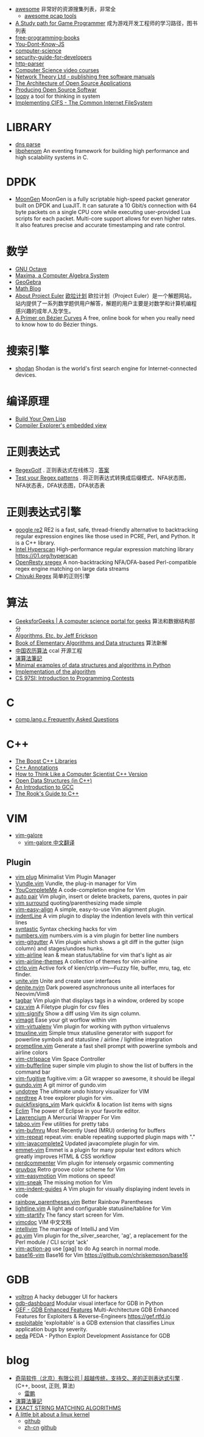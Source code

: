 * [awesome](https://github.com/sindresorhus/awesome) 非常好的资源搜集列表，非常全
  * [awesome pcap tools](https://github.com/caesar0301/awesome-pcaptools)
* [A Study path for Game Programmer](https://github.com/miloyip/game-programmer/) 成为游戏开发工程师的学习路径，图书列表
* [free-programming-books](https://github.com/vhf/free-programming-books)
* [You-Dont-Know-JS](https://github.com/getify/You-Dont-Know-JS)
* [computer-science](https://github.com/open-source-society/computer-science)
* [security-guide-for-developers](https://github.com/FallibleInc/security-guide-for-developers)
* [http-parser](https://github.com/nodejs/http-parser)
* [Computer Science video courses](https://github.com/Developer-Y/cs-video-courses)
* [Network Theory Ltd - publishing free software manuals](http://www.network-theory.co.uk/)
* [The Architecture of Open Source Applications](http://aosabook.org)
* [Producing Open Source Softwar](http://producingoss.com/)
* [loopy](http://ncase.me/loopy/) a tool for thinking in system
* [Implementing CIFS - The Common Internet FileSystem](http://ubiqx.org/cifs/Book.html)

# LIBRARY

* [dns parse](https://github.com/pflarr/dns_parse)
* [libphenom](https://github.com/facebook/libphenom) An eventing framework for building high performance and high scalability systems in C. 

# DPDK

* [MoonGen](https://github.com/emmericp/MoonGen)  MoonGen is a fully scriptable high-speed packet generator built on DPDK and LuaJIT. It can saturate a 10 Gbit/s connection with 64 byte packets on a single CPU core while executing user-provided Lua scripts for each packet. Multi-core support allows for even higher rates. It also features precise and accurate timestamping and rate control.

# 数学

* [GNU Octave](https://www.gnu.org/software/octave/)
* [Maxima, a Computer Algebra System](http://maxima.sourceforge.net/)
* [GeoGebra](https://www.geogebra.org/home)
* [Math Blog](http://math-blog.com/)
* [About Project Euler](https://projecteuler.net/) [欧拉计划](http://www.ituring.com.cn/minibook/10665) 欧拉计划（Project Euler）是一个解题网站，站内提供了一系列数学题供用户解答，解题的用户主要是对数学和计算机编程感兴趣的成年人及学生。
* [A Primer on Bézier Curves](https://pomax.github.io/bezierinfo) A free, online book for when you really need to know how to do Bézier things.

# 搜索引擎

* [shodan](https://www.shodan.io/) Shodan is the world's first search engine for Internet-connected devices.

# 编译原理

* [Build Your Own Lisp](http://buildyourownlisp.com/)
* [Compiler Explorer's embedded view](https://gcc.godbolt.org)

# 正则表达式

* [RegexGolf](https://alf.nu/RegexGolf) . 正则表达式在线练习 . [答案](http://felixc.at/regex.alf.nu)
* [Test your Regex patterns](http://app.jacobappleton.io/app/regex) . 将正则表达式转换成后缀模式、NFA状态图，NFA状态表，DFA状态图，DFA状态表

# 正则表达式引擎

* [google re2](https://github.com/google/re2) RE2 is a fast, safe, thread-friendly alternative to backtracking regular expression engines like those used in PCRE, Perl, and Python. It is a C++ library.
* [Intel Hyperscan](https://github.com/01org/hyperscan) High-performance regular expression matching library https://01.org/hyperscan
* [OpenResty sregex](https://github.com/openresty/sregex) A non-backtracking NFA/DFA-based Perl-compatible regex engine matching on large data streams
* [Chiyuki Regex](http://hcc.trilines.net/regex/) 简单的正则引擎

# 算法

* [GeeksforGeeks | A computer science portal for geeks](http://www.geeksforgeeks.org/) 算法和数据结构部分
* [Algorithms, Etc. by Jeff Erickson](http://web.engr.illinois.edu/~jeffe/teaching/algorithms/)
* [Book of Elementary Algorithms and Data structures](https://github.com/liuxinyu95/AlgoXY) 算法新解
* [中国农历算法](http://ccal.chinesebay.com/ccal/index.html) ccal 开源工程
* [演算法筆記](http://www.csie.ntnu.edu.tw/~u91029/)
* [Minimal examples of data structures and algorithms in Python](https://github.com/keon/algorithms)
* [Implementation of the algorithm](https://github.com/zhangzewen/Algorithms)
* [CS 97SI: Introduction to Programming Contests](http://web.stanford.edu/class/cs97si/)

# C

* [comp.lang.c Frequently Asked Questions](http://c-faq.com/index.html)

# C++

* [The Boost C++ Libraries](https://theboostcpplibraries.com/)
* [C++ Annotations](http://www.icce.rug.nl/documents/cplusplus/)
* [How to Think Like a Computer Scientist C++ Version](http://greenteapress.com/thinkcpp/index.html)
* [Open Data Structures (in C++)](http://opendatastructures.org/ods-cpp/)
* [An Introduction to GCC](http://www.network-theory.co.uk/docs/gccintro/)
* [The Rook's Guide to C++](https://rooksguide.org/)

# VIM

* [vim-galore](https://github.com/mhinz/vim-galore)
  * [vim-galore 中文翻译](https://github.com/wsdjeg/vim-galore-zh_cn)

## Plugin

* [vim plug](https://github.com/junegunn/vim-plug)  Minimalist Vim Plugin Manager
* [Vundle.vim](https://github.com/VundleVim/Vundle.vim) Vundle, the plug-in manager for Vim 
* [YouCompleteMe](https://github.com/Valloric/YouCompleteMe) A code-completion engine for Vim 
* [auto pair](https://github.com/jiangmiao/auto-pairs)  Vim plugin, insert or delete brackets, parens, quotes in pair 
* [vim surround](https://github.com/tpope/vim-surround) quoting/parenthesizing made simple
* [vim-easy-align](https://github.com/junegunn/vim-easy-align) A simple, easy-to-use Vim alignment plugin.
* [indentLine](https://github.com/Yggdroot/indentLine) A vim plugin to display the indention levels with thin vertical lines
* [syntastic](https://github.com/vim-syntastic/syntastic) Syntax checking hacks for vim
* [numbers.vim](https://github.com/myusuf3/numbers.vim) numbers.vim is a vim plugin for better line numbers 
* [vim-gitgutter](https://github.com/airblade/vim-gitgutter) A Vim plugin which shows a git diff in the gutter (sign column) and stages/undoes hunks.
* [vim-airline](https://github.com/vim-airline/vim-airline) lean & mean status/tabline for vim that's light as air
* [vim-airline-themes](https://github.com/vim-airline/vim-airline-themes) A collection of themes for vim-airline
* [ctrlp.vim](https://github.com/ctrlpvim/ctrlp.vim) Active fork of kien/ctrlp.vim—Fuzzy file, buffer, mru, tag, etc finder. 
* [unite.vim](https://github.com/Shougo/unite.vim) Unite and create user interfaces 
* [denite.nvim](https://github.com/Shougo/denite.nvim) Dark powered asynchronous unite all interfaces for Neovim/Vim8
* [tagbar](https://github.com/majutsushi/tagbar) Vim plugin that displays tags in a window, ordered by scope
* [csv.vim](https://github.com/chrisbra/csv.vim) A Filetype plugin for csv files 
* [vim-signify](https://github.com/mhinz/vim-signify)  Show a diff using Vim its sign column.
* [vimagit](https://github.com/jreybert/vimagit) Ease your git worflow within vim
* [vim-virtualenv](https://github.com/jmcantrell/vim-virtualenv)  Vim plugin for working with python virtualenvs 
* [tmuxline.vim](https://github.com/edkolev/tmuxline.vim) Simple tmux statusline generator with support for powerline symbols and statusline / airline / lightline integration
* [promptline.vim](https://github.com/edkolev/promptline.vim) Generate a fast shell prompt with powerline symbols and airline colors
* [vim-ctrlspace](https://github.com/vim-ctrlspace/vim-ctrlspace)  Vim Space Controller
* [vim-bufferline](https://github.com/bling/vim-bufferline) super simple vim plugin to show the list of buffers in the command bar
* [vim-fugitive](https://github.com/tpope/vim-fugitive)  fugitive.vim: a Git wrapper so awesome, it should be illegal
* [gundo.vim](https://github.com/sjl/gundo.vim)  A git mirror of gundo.vim
* [undotree](https://github.com/mbbill/undotree)  The ultimate undo history visualizer for VIM 
* [nerdtree](https://github.com/scrooloose/nerdtree)  A tree explorer plugin for vim.
* [quickfixsigns_vim](https://github.com/tomtom/quickfixsigns_vim)  Mark quickfix & location list items with signs 
* [Eclim](http://eclim.org/)  The power of Eclipse in your favorite editor.
* [Lawrencium](https://bolt80.com/lawrencium/) A Mercurial Wrapper For Vim
* [taboo.vim](https://github.com/gcmt/taboo.vim) Few utilities for pretty tabs
* [vim-bufmru](https://github.com/mildred/vim-bufmru) Most Recently Used (MRU) ordering for buffers
* [vim-repeat](https://github.com/tpope/vim-repeat)  repeat.vim: enable repeating supported plugin maps with "." 
* [vim-javacomplete2](https://github.com/artur-shaik/vim-javacomplete2)  Updated javacomplete plugin for vim.
* [emmet-vim](https://github.com/mattn/emmet-vim)  Emmet is a plugin for many popular text editors which greatly improves HTML & CSS workflow
* [nerdcommenter](https://github.com/scrooloose/nerdcommenter)  Vim plugin for intensely orgasmic commenting
* [gruvbox](https://github.com/morhetz/gruvbox)  Retro groove color scheme for Vim
* [vim-easymotion](https://github.com/easymotion/vim-easymotion)  Vim motions on speed! 
* [vim-sneak](https://github.com/justinmk/vim-sneak)  The missing motion for Vim 
* [vim-indent-guides](https://github.com/nathanaelkane/vim-indent-guides)  A Vim plugin for visually displaying indent levels in code
* [rainbow_parentheses.vim](https://github.com/kien/rainbow_parentheses.vim)  Better Rainbow Parentheses
* [lightline.vim](https://github.com/itchyny/lightline.vim)  A light and configurable statusline/tabline for Vim
* [vim-startify](https://github.com/mhinz/vim-startify) The fancy start screen for Vim.
* [vimcdoc](https://github.com/asins/vimcdoc)  VIM 中文文档
* [intellivim](https://github.com/dhleong/intellivim) The marriage of IntelliJ and Vim
* [ag.vim](https://github.com/rking/ag.vim)  Vim plugin for the_silver_searcher, 'ag', a replacement for the Perl module / CLI script 'ack'
* [vim-action-ag](https://github.com/Chun-Yang/vim-action-ag)  use [gag] to do Ag search in normal mode.
* [base16-vim](https://github.com/chriskempson/base16-vim)  Base16 for Vim https://github.com/chriskempson/base16

# GDB

* [voltron](https://github.com/snare/voltron)  A hacky debugger UI for hackers
* [gdb-dashboard](https://github.com/cyrus-and/gdb-dashboard)  Modular visual interface for GDB in Python
* [GEF - GDB Enhanced Features](https://github.com/hugsy/gef) Multi-Architecture GDB Enhanced Features for Exploiters & Reverse-Engineers https://gef.rtfd.io
* [exploitable](https://github.com/jfoote/exploitable)  'exploitable' is a GDB extension that classifies Linux application bugs by severity.
* [peda](https://github.com/longld/peda) PEDA - Python Exploit Development Assistance for GDB


# blog

* [奇简软件（北京）有限公司 | 超越传统，支持交、差的正则表达式引擎](http://nark.cc/) . (C++, boost, 正则, 算法)
  * [雷鹏](http://blog.csdn.net/whinah)
* [演算法筆記](http://www.csie.ntnu.edu.tw/~u91029/)
* [EXACT STRING MATCHING ALGORITHMS](http://www-igm.univ-mlv.fr/~lecroq/string/index.html)
* [A little bit about a linux kernel ](https://0xax.gitbooks.io/linux-insides/content/index.html)
  * [github](https://github.com/0xAX/linux-insides)
  * [zh-cn](https://xinqiu.gitbooks.io/linux-insides-cn/content/index.html) [github](https://github.com/MintCN/linux-insides-zh)

